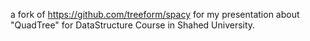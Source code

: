 a fork of https://github.com/treeform/spacy for my presentation about "QuadTree" for DataStructure Course in Shahed University.